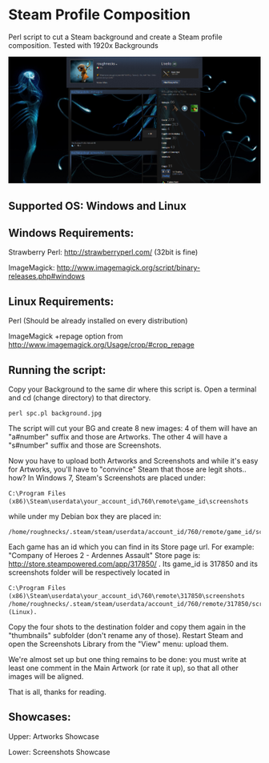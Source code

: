 Steam Profile Composition
=========================

Perl script to cut a Steam background and create a Steam profile composition.
Tested with 1920x Backgrounds

![Profile Example](https://raw.githubusercontent.com/roughnecks/steam-profile/master/bureau.png)

Supported OS: Windows and Linux
-------------------------------

Windows Requirements:
---------------------

Strawberry Perl: http://strawberryperl.com/ (32bit is fine)

ImageMagick: http://www.imagemagick.org/script/binary-releases.php#windows

Linux Requirements:
-------------------

Perl (Should be already installed on every distribution)

ImageMagick +repage option from http://www.imagemagick.org/Usage/crop/#crop_repage


Running the script:
-------------------

Copy your Background to the same dir where this script is. Open a terminal and cd (change directory) to that directory.

    perl spc.pl background.jpg

The script will cut your BG and create 8 new images: 4 of them will have an "a#number" suffix and those are Artworks. The other 4 will have a "s#number" suffix and those are Screenshots.

Now you have to upload both Artworks and Screenshots and while it's easy for Artworks, you'll have to "convince" Steam that those are legit shots.. how? In Windows 7, Steam's Screenshots are placed under:

    C:\Program Files (x86)\Steam\userdata\your_account_id\760\remote\game_id\screenshots 

while under my Debian box they are placed in:

    /home/roughnecks/.steam/steam/userdata/account_id/760/remote/game_id/screenshots.

Each game has an id which you can find in its Store page url. For example: "Company of Heroes 2 - Ardennes Assault" Store page is: http://store.steampowered.com/app/317850/ . Its game_id is 317850 and its screenshots folder will be respectively located in 

    C:\Program Files (x86)\Steam\userdata\your_account_id\760\remote\317850\screenshots
    /home/roughnecks/.steam/steam/userdata/account_id/760/remote/317850/screenshots (Linux).

Copy the four shots to the destination folder and copy them again in the "thumbnails" subfolder (don't rename any of those). Restart Steam and open the Screenshots Library from the "View" menu: upload them.

We're almost set up but one thing remains to be done: you must write at least one comment in the Main Artwork (or rate it up), so that all other images will be aligned.

That is all, thanks for reading.


Showcases:
----------

Upper: Artworks Showcase

Lower: Screenshots Showcase
